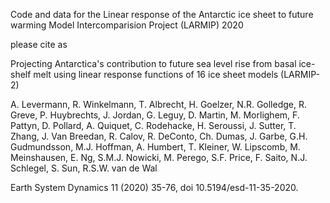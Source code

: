 Code and data for the Linear response of the Antarctic ice sheet to future warming Model Intercomparision Project (LARMIP) 2020

please cite as

Projecting Antarctica's contribution to future sea level rise from basal ice-shelf melt using linear response functions of 16 ice sheet models (LARMIP-2)

A. Levermann, R. Winkelmann, T. Albrecht, H. Goelzer, N.R. Golledge, R. Greve, P. Huybrechts, J. Jordan, G. Leguy, D. Martin, M. Morlighem, F. Pattyn, D. Pollard, A. Quiquet, C. Rodehacke, H. Seroussi, J. Sutter, T. Zhang, J. Van Breedan, R. Calov, R. DeConto, Ch. Dumas, J. Garbe, G.H. Gudmundsson, M.J. Hoffman, A. Humbert, T. Kleiner, W. Lipscomb, M. Meinshausen, E. Ng, S.M.J. Nowicki, M. Perego, S.F. Price, F. Saito, N.J. Schlegel, S. Sun, R.S.W. van de Wal

Earth System Dynamics 11 (2020) 35-76, doi 10.5194/esd-11-35-2020. 
